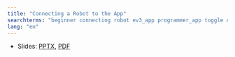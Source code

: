 ```yaml
---
title: "Connecting a Robot to the App"
searchterms: "beginner connecting robot ev3_app programmer_app toggle connecting_a_robot_to_the_app"
lang: "en"
---
```


 
 <ul>
 <li class="ng-binding">Slides:
 <a href="TabletLessons/beginner/Connecting.pptx">PPTX</a>,
 <a href="TabletLessons/beginner/Connecting.pdf">PDF</a>
 </li>
 </ul>
